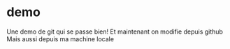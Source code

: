 # demo
Une demo de git qui se passe bien!
Et maintenant on modifie depuis github
Mais aussi depuis ma machine locale
